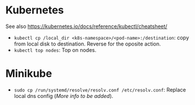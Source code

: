 # Kubernetes
See also https://kubernetes.io/docs/reference/kubectl/cheatsheet/

* `kubectl cp /local_dir <k8s-namespace>/<pod-name>:/destination`: copy from local disk to destination. Reverse for the oposite action.
* `kubectl top nodes`: Top on nodes.

# Minikube
* `sudo cp /run/systemd/resolve/resolv.conf /etc/resolv.conf`: Replace local dns config (*More info to be added*).
